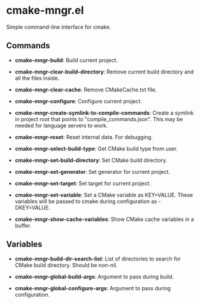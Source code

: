 # cmake-mngr.el
Simple command-line interface for cmake.

<!--
(let ((symbols '()))
  (mapatoms (lambda (s)
              (when (string-prefix-p "cmake-mngr-"
                                     (symbol-name s))
                (push s symbols))))
  (setq symbols (sort symbols (lambda (s1 s2) (string-lessp (symbol-name s1)
                                                            (symbol-name s2)))))
  (let ((commands (seq-filter (lambda (s) (and (commandp s)
                                               (not (string= (symbol-name s)
                                                             "cmake-mngr-variables-mode"))))
                              symbols))
        (variables (seq-filter #'user-variable-p symbols)))

    ;; commands
    (progn
      (forward-line 2)
      (delete-region (point) (point-max))
      (insert "\n")
      (insert "## Commands\n")
      (dolist (f commands)
        (insert "- **" (symbol-name f) "**: ")
        (insert (replace-regexp-in-string "\n\n" "\n" (documentation f)) "\n\n")))

    ;; variables
    (progn
      (forward-line 2)
      (insert "\n")
      (insert "## Variables\n")
      (dolist (v variables)
        (insert "- **" (symbol-name v) "**: ")
        (insert (replace-regexp-in-string
                 "\n\n"
                 "\n"
                 (documentation-property v 'variable-documentation))
                "\n\n")))))
-->

## Commands
- **cmake-mngr-build**: Build current project.

- **cmake-mngr-clear-build-directory**: Remove current build directory and all the files inside.

- **cmake-mngr-clear-cache**: Remove CMakeCache.txt file.

- **cmake-mngr-configure**: Configure current project.

- **cmake-mngr-create-symlink-to-compile-commands**: Create a symlink in project root that points to "compile_commands.json".
This may be needed for language servers to work.

- **cmake-mngr-reset**: Reset internal data.  For debugging.

- **cmake-mngr-select-build-type**: Get CMake build type from user.

- **cmake-mngr-set-build-directory**: Set CMake build directory.

- **cmake-mngr-set-generator**: Set generator for current project.

- **cmake-mngr-set-target**: Set target for current project.

- **cmake-mngr-set-variable**: Set a CMake variable as KEY=VALUE.
These variables will be passed to cmake during configuration as -DKEY=VALUE.

- **cmake-mngr-show-cache-variables**: Show CMake cache variables in a buffer.


## Variables
- **cmake-mngr-build-dir-search-list**: List of directories to search for CMake build directory.
Should be non-nil.

- **cmake-mngr-global-build-args**: Argument to pass during build.

- **cmake-mngr-global-configure-args**: Argument to pass during configuration.
